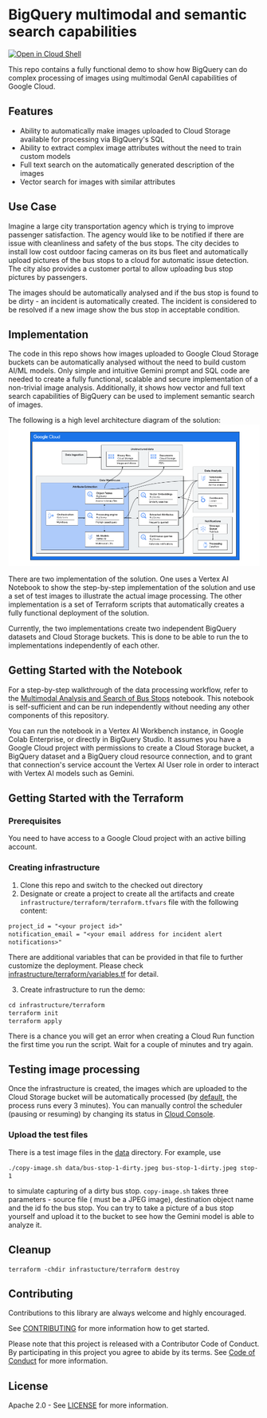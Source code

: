 # BigQuery multimodal and semantic search capabilities

[![Open in Cloud Shell](https://gstatic.com/cloudssh/images/open-btn.svg)](https://ssh.cloud.google.com/cloudshell/editor?cloudshell_git_repo=GITHUB_URL)

This repo contains a fully functional demo to show how BigQuery can do complex processing of images
using multimodal GenAI capabilities of Google Cloud.

## Features

* Ability to automatically make images uploaded to Cloud Storage available for processing via
  BigQuery's SQL
* Ability to extract complex image attributes without the need to train custom models
* Full text search on the automatically generated description of the images
* Vector search for images with similar attributes

## Use Case

Imagine a large city transportation agency which is trying to improve passenger satisfaction. The
agency would like to be notified if there are issue with cleanliness and safety of the
bus stops. The city decides to install low cost outdoor facing cameras on its bus fleet and
automatically upload pictures of the bus stops to a cloud for automatic issue detection. The city
also provides a customer portal to allow uploading bus stop pictures by passengers.

The images should be automatically analysed and if the bus stop is found to be dirty - an incident
is automatically created. The incident is considered to be resolved if a new image show the bus stop
in acceptable condition.

## Implementation

The code in this repo shows how images uploaded to Google Cloud Storage buckets can be
automatically analysed without the need to build custom AI/ML models. Only simple and
intuitive Gemini prompt and SQL code are needed to create a fully functional, scalable and secure
implementation of a non-trivial image analysis. Additionally, it shows how vector and full text
search capabilities of BigQuery can be used to implement semantic search of images.

The following is a high level architecture diagram of the solution:
![Architecture Diagram](docs/architecture.png)

There are two implementation of the solution. One uses a Vertex AI Notebook to show the step-by-step
implementation of the solution and use a set of test images to illustrate the actual image
processing. The other implementation is a set of Terraform scripts that automatically creates a
fully functional deployment of the solution.

Currently, the two implementations create two independent BigQuery datasets and Cloud Storage
buckets. This is done to be able to run the to implementations independently of each other.

## Getting Started with the Notebook

For a step-by-step walkthrough of the data processing workflow, refer to the [Multimodal Analysis and Search of Bus Stops](./notebooks/multimodal_analysis_search.ipynb) notebook. This notebook is self-sufficient and can be run independently without needing any other components of this repository.

You can run the notebook in a Vertex AI Workbench instance, in Google Colab Enterprise, or directly in BigQuery Studio. It assumes you have a Google Cloud project with permissions to create a Cloud Storage bucket, a BigQuery dataset and a BigQuery cloud resource connection, and to grant that connection's service account the Vertex AI User role in order to interact with Vertex AI models such as Gemini.

## Getting Started with the Terraform

### Prerequisites

You need to have access to a Google Cloud project with an active billing account.

### Creating infrastructure

1. Clone this repo and switch to the checked out directory
2. Designate or create a project to create all the artifacts and
   create `infrastructure/terraform/terraform.tfvars` file with
   the following content:

```text
project_id = "<your project id>"
notification_email = "<your email address for incident alert notifications>"
```

There are additional variables that can be provided in that file to further customize the
deployment.
Please check [infrastructure/terraform/variables.tf](infrastructure/terraform/variables.tf) for
detail.

3. Create infrastructure to run the demo:

```shell
cd infrastructure/terraform
terraform init
terraform apply
```

There is a chance you will get an error when creating a Cloud Run function the first time you run
the script. Wait for a couple of minutes and try again.

## Testing image processing

Once the infrastructure is created, the images which are uploaded to the Cloud Storage bucket will
be
automatically processed (by [default](infrastructure/terraform/variables.tf), the process runs every
3 minutes).
You can manually control the scheduler (pausing or resuming) by changing its status
in [Cloud Console](https://console.cloud.google.com/cloudscheduler).

### Upload the test files

There is a test image files in the [data](data) directory. For example, use

```shell
./copy-image.sh data/bus-stop-1-dirty.jpeg bus-stop-1-dirty.jpeg stop-1
```

to simulate capturing of a dirty bus stop. `copy-image.sh` takes three parameters - source file (
must be a JPEG image), destination object name and the id fo the bus stop. You can try to take a
picture of a bus stop yourself and upload it to the bucket to see how the Gemini model is able to
analyze it.

[//]: # (## Analysis)

[//]: # ()
[//]: # (### Vector search analysis)

[//]: # ()
[//]: # (#### Finding recent images with broken glass)

[//]: # ([//]: # TODO&#40;&#41;)

[//]: # ()
[//]: # (### Full text search)

[//]: # ([//]: # TODO&#40;&#41;)

## Cleanup

```shell
terraform -chdir infrastucture/terraform destroy 
```

## Contributing

Contributions to this library are always welcome and highly encouraged.

See [CONTRIBUTING](CONTRIBUTING.md) for more information how to get started.

Please note that this project is released with a Contributor Code of Conduct. By participating in
this project you agree to abide by its terms. See [Code of Conduct](CODE_OF_CONDUCT.md) for more
information.

## License

Apache 2.0 - See [LICENSE](LICENSE) for more information.